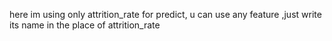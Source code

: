 here im using only attrition_rate for predict,
u can use any feature ,just write its name in the place of attrition_rate
